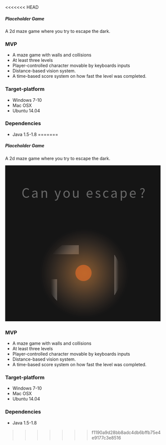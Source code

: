 <<<<<<< HEAD
##### Placeholder Game

A 2d maze game where you try to escape the dark.

### MVP

* A maze game with walls and collisions
* At least three levels
* Player-controlled character movable by keyboards inputs
* Distance-based vision system.
* A time-based score system on how fast the level was completed.

### Target-platform

* Windows 7-10
* Mac OSX
* Ubuntu 14.04

### Dependencies

* Java 1.5-1.8
=======
##### Placeholder Game

A 2d maze game where you try to escape the dark.

![Teaser image](teaser.png)

### MVP

* A maze game with walls and collisions
* At least three levels
* Player-controlled character movable by keyboards inputs
* Distance-based vision system.
* A time-based score system on how fast the level was completed.

### Target-platform

* Windows 7-10
* Mac OSX
* Ubuntu 14.04

### Dependencies

* Java 1.5-1.8
>>>>>>> f1190a9d28bb8adc4db6bffb75e4e9177c3e8516
